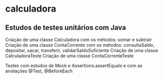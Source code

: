 # calculadora
## Estudos de testes unitários com Java

Criação de uma classe Calculadora com os métodos: somar e subtrair
Criação de uma classe ContaCorrente com os métodos: consultaSaldo, depositar, sacar, transferir, validarSaldoSuficiente 
Criação de uma classe CalculadoraTeste 
Criação de uma classe ContaCorrenteTeste

Testes com estudos de Mock e Assertions.assertEquals e com as anotações @Test, @BeforeEach

